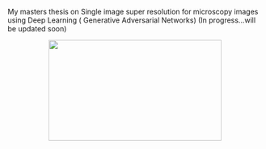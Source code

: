 My masters thesis on Single image super resolution for microscopy images using Deep Learning ( Generative Adversarial Networks) 
(In progress...will be updated soon)





<p align="center"><img src="https://github.com/Saurabh23/Single-Image-Super-resolution-for-high-content-screening-images-using-Deep-Learning/blob/master/thesis_scripts/prelim_results/gif22.gif" height="200" width="342" /></p>





